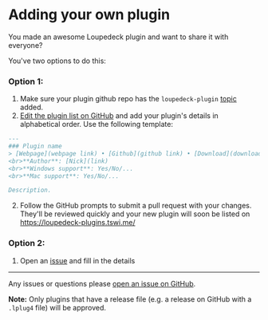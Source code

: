 # Adding your own plugin

You made an awesome Loupedeck plugin and want to share it with everyone?

You've two options to do this:

### Option 1:
1. Make sure your plugin github repo has the `loupedeck-plugin` [topic](https://github.com/topics/loupedeck-plugin) added.
1. [Edit the plugin list on GitHub](https://github.com/XeroxDev/Loupedeck-plugin-list/edit/master/index.md) and add your plugin's details in alphabetical order. Use the following template:
  
```Markdown
---
### Plugin name
> [Webpage](webpage link) • [Github](github link) • [Download](download link)
<br>**Author**: [Nick](link)
<br>**Windows support**: Yes/No/...
<br>**Mac support**: Yes/No/...

Description.
```

2. Follow the GitHub prompts to submit a pull request with your changes. They'll be reviewed quickly and your new plugin will soon be listed on https://loupedeck-plugins.tswi.me/

### Option 2:
1. Open an [issue](https://github.com/XeroxDev/Loupedeck-plugin-list/issues) and fill in the details
---
Any issues or questions please [open an issue on GitHub](https://github.com/XeroxDev/Loupedeck-plugin-list/issues/new).

**Note:** Only plugins that have a release file (e.g. a release on GitHub with a `.lplug4` file) will be approved.